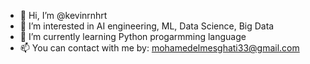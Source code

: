 - 👋 Hi, I’m @kevinrnhrt
- 👀 I’m interested in AI engineering, ML, Data Science, Big Data
- 🌱 I’m currently learning Python progarmming language
- 📫 You can contact with me by: mohamedelmesghati33@gmail.com

<!---
kevinrnhrt/kevinrnhrt is a ✨ special ✨ repository because its `README.md` (this file) appears on your GitHub profile.
You can click the Preview link to take a look at your changes.
--->
